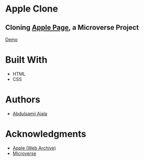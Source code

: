 # Apple Clone

## Cloning [Apple Page](https://web.archive.org/web/20140301004610/http://www.apple.com/), a Microverse Project

[Demo](https://rawcdn.githack.com/jalasem/apple-clone/4cbb4d6f10c7f6c0a6c1570a9c805c1123ae50ac/index.html)

# Built With
- HTML
- CSS

# Authors
- [Abdulsamii Ajala](https://github.com/jalasem)

# Acknowledgments
- [Apple (Web Archive)](https://web.archive.org/web/20140301004610/http://www.apple.com/)
- [Microverse](https://microverse.org)
